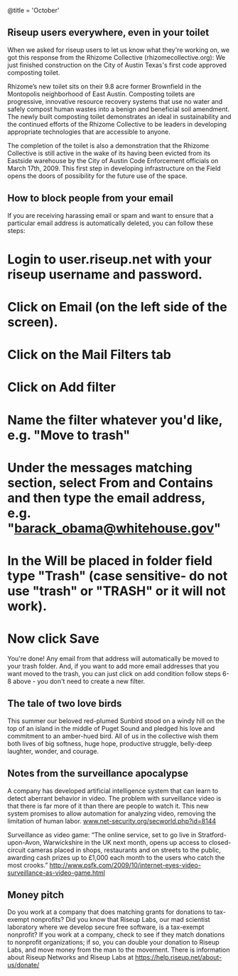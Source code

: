 @title = 'October'

## Riseup users everywhere, even in your toilet

When we asked for riseup users to let us know what they're working on, we got this response from the Rhizome Collective (rhizomecollective.org): We just finished construction on the City of Austin Texas's first code approved composting toilet.

Rhizome’s new toilet sits on their 9.8 acre former Brownfield in the Montopolis neighborhood of East Austin. Composting toilets are progressive, innovative resource recovery systems that use no water and safely compost human wastes into a benign and beneficial soil amendment. The newly built composting toilet demonstrates an ideal in sustainability and the continued efforts of the Rhizome Collective to be leaders in developing appropriate technologies that are accessible to anyone.

The completion of the toilet is also a demonstration that the Rhizome Collective is still active in the wake of its having been evicted from its Eastside warehouse by the City of Austin Code Enforcement officials on March 17th, 2009.  This first step in developing infrastructure on the
Field opens the doors of possibility for the future use of the space.

## How to block people from your email

If you are receiving harassing email or spam and want to ensure that a particular email address is automatically deleted, you can follow these steps:

# Login to user.riseup.net with your riseup username and password.
# Click on Email (on the left side of the screen).
# Click on the Mail Filters tab
# Click on Add filter
# Name the filter whatever you'd like, e.g. "Move to trash"
# Under the messages matching section, select From and Contains and then type the email address, e.g. "barack_obama@whitehouse.gov"
# In the Will be placed in folder field type "Trash" (case sensitive- do not use "trash" or "TRASH" or it will not work).
# Now click Save

You're done! Any email from that address will automatically be moved to your trash folder.
And, if you want to add more email addresses that you want moved to the trash, you can just click on add condition follow steps 6-8 above - you don't need to create a new filter.

## The tale of two love birds

This summer our beloved red-plumed Sunbird stood on a windy hill on the top of an island in the middle of Puget Sound and pledged his love and commitment to an amber-hued bird. All of us in the collective wish them both lives of big softness, huge hope, productive struggle, belly-deep laughter, wonder, and courage.

## Notes from the surveillance apocalypse

A company has developed artificial intelligence system that can learn to detect aberrant behavior in video. The problem with surveillance video is that there is far more of it than there are people to watch it. This new system promises to allow automation for analyzing video, removing the limitation of human labor. www.net-security.org/secworld.php?id=8144

Surveillance as video game: “The online service, set to go live in Stratford-upon-Avon, Warwickshire in the UK next month, opens up access to closed-circuit cameras placed in shops, restaurants and on streets to the public, awarding cash prizes up to £1,000 each month to the users who catch the most crooks.”  http://www.psfk.com/2009/10/internet-eyes-video-surveillance-as-video-game.html

## Money pitch

Do you work at a company that does matching grants for donations to tax-exempt nonprofits? Did you know that Riseup Labs, our mad scientist laboratory where we develop secure free software, is a tax-exempt nonprofit? If you work at a company, check to see if they match donations to nonprofit organizations; if so, you can double your donation to Riseup Labs, and move money from the man to the movement. There is information about Riseup Networks and Riseup Labs at https://help.riseup.net/about-us/donate/
